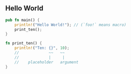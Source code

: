 ## Hello World

```rust
pub fn main() {
    println!("Hello World!"); // (`foo!` means macro)
    print_ten();                                               
}

fn print_ten() {
    println!("Ten: {}", 10);
    //             ~~   ~~
    //             |     | 
    //    placeholder   argument
}
```

<!--
## Usual stuff

  * Local variables: `let x = 3;`{.rust}
    * Optional type annotations: `let x: i32 = 3;`{.rust}

  * If expressions:
    `if test { then(); also() } else { other() }`{.rust}

  * Loops: `while test { first(); second(); ... }`{.rust}
    * Also `for i in iterator { f(); g(); ... }`{.rust}

  * Standalone functions:

    ```rust
    fn add8(x: i32) -> i32 {
        println!("add8");
        return x + 8;
    }
    ```

## Unusual stuff 1

  * Blocks have optional tail expressions
  * Tuples, Pattern binding
  * Algebraic Data, Pattern matching

``` {.rust}
fn add8(x: i32) -> i32 { return x + 8; }
fn add8(x: i32) -> i32 { x + 8 }
```

``` {.rust}
let (x, y): (i32, i32) = int_pair;
(x + 8, y + 8)
```

``` {.rust}
let v = match number_result {
    Ok(x)  => x + 8,
    Err(e) => { println!("error: {}", e); break; }
};
```

## Unusual stuff 2

  * Generics, Trait Bounds
  * Objects via Traits
  * Ownership and Borrowing

  We start with *Ownership and Borrowing*;
  a critical concept for understanding Rust.

-->

